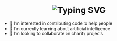 <div align="center">
    <h1>
        <img src="https://readme-typing-svg.herokuapp.com?font=Jetbrains+mono&size=40&duration=3000&color=33FF33&center=true&vCenter=true&width=435&lines=Hello+I'm+Devon;Welcome to my github" alt="Typing SVG"/>
    </h1>
</div>

- 👀 I’m interested in contributing code to help people
- 🌱 I’m currently learning about artificial intelligence 
- 💞️ I’m looking to collaborate on charity projects

<!---
DWitol/DWitol is a ✨ special ✨ repository because its `README.md` (this file) appears on your GitHub profile.
You can click the Preview link to take a look at your changes.
--->
